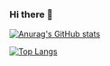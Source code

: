 ### Hi there 👋

<!--
**Rao-Zhi/RAO-Zhi** is a ✨ _special_ ✨ repository because its `README.md` (this file) appears on your GitHub profile.

Here are some ideas to get you started:

- 🔭 I’m currently working on ...
- 🌱 I’m currently learning ...
- 👯 I’m looking to collaborate on ...
- 🤔 I’m looking for help with ...
- 💬 Ask me about ...
- 📫 How to reach me: ...
- 😄 Pronouns: ...
- ⚡ Fun fact: ...
-->

[![Anurag's GitHub stats](https://github-readme-stats.vercel.app/api?username=Rao-Zhi)](https://github.com/anuraghazra/github-readme-stats)

[![Top Langs](https://github-readme-stats.vercel.app/api/top-langs/?username=Rao-Zhi&langs_count=4)](https://github.com/anuraghazra/github-readme-stats)
